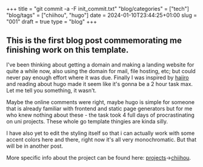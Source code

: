 +++
title = "git commit -a -F init_commit.txt"
"blog/categories" = ["tech"]
"blog/tags" = ["chiihou", "hugo"]
date = 2024-01-10T23:44:25+01:00
slug = "001"
draft = true
type = "blog"
+++

## This is the first blog post commemorating me finishing work on this template.

I've been thinking about getting a domain and making a landing website for quite a while now, also using the domain for mail, file hosting, etc; but could never pay enough effort where it was due.
Finally I was inspired by [haiiro](haiiro.moe) and reading about hugo made it seem like it's gonna be a 2 hour task max.
Let me tell you something, it wasn't.

Maybe the online comments were right, maybe hugo is simple for someone that is already familiar with frontend and static page generators but for me who knew nothing about these - the task took 4 full days of procrastinating on uni projects.
These whole go template thingies are kinda silly.

I have also yet to edit the styling itself so that i can actually work with some accent colors here and there, right now it's all very monochromatic.
But that will be in another post.

More specific info about the project can be found here: [projects](/projects/)->[chiihou](/projects/chiihou/).
